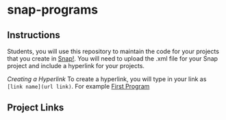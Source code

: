 # snap-programs

## Instructions
Students, you will use this repository to maintain the code for your projects that you create in [Snap!](https://snap.berkeley.edu/snap/snap.html). You will need to upload the .xml file for your Snap project and include a hyperlink for your projects.

*Creating a Hyperlink*
To create a hyperlink, you will type in your link as `[link name](url link)`. For example [First Program](https://snap.berkeley.edu/snap/snap.html#present:Username=rjames%40carolinaday.org&ProjectName=First%20Program)

## Project Links
